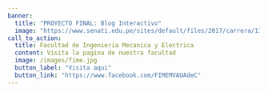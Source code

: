 ```yaml
---
banner:
  title: "PROYECTO FINAL: Blog Interactivo"
  image: "https://www.senati.edu.pe/sites/default/files/2017/carrera/11/carrera-dual-soporte-y-mantenimiento-de-equipos-de-computacion-senati1800-x-1190.jpg"
call_to_action:
  title: Facultad de Ingenieria Mecanica y Electrica
  content: Visita la pagina de nuestra facultad
  image: /images/fime.jpg
  button_label: "Visita aqui"
  button_link: "https://www.facebook.com/FIMEMVAUAdeC"
---
```

